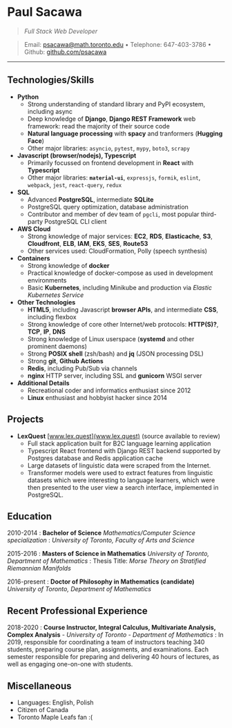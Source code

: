 # Paul Sacawa
> *Full Stack Web Developer*

> Email: <psacawa@math.toronto.edu> • Telephone: 647-403-3786 • Github: [github.com/psacawa](https://github.com/psacawa)

---

## Technologies/Skills

- **Python**
  - Strong understanding of standard library and PyPI ecosystem, including async
  - Deep knowledge of **Django**, **Django REST Framework** web framework: read the majority of their source code
  - **Natural language processing** with **spacy** and tranformers (**Hugging Face**)
  - Other major libraries: `asyncio`, `pytest`, `mypy`, `boto3`, `scrapy`
- **Javascript (browser/nodejs), Typescript**
  - Primarily focussed on frontend development in **React** with **Typescript**
  - Other major libraries: **`material-ui`**, `expressjs`, `formik`, `eslint`, `webpack`, `jest`, `react-query`, `redux`
- **SQL**
  - Advanced **PostgreSQL**, intermediate **SQLite**
  - PostgreSQL query optimization, database administration
  - Contributor and member of dev team of `pgcli`, most popular third-party PostgreSQL CLI client
- **AWS Cloud**
  - Strong knowledge of major services: **EC2**, **RDS**, **Elasticache**, **S3**, **Cloudfront**, **ELB**, **IAM**, **EKS**, **SES**, **Route53**
  - Other services used: CloudFormation, Polly (speech synthesis)
- **Containers**
  - Strong knowledge of **docker**
  - Practical knowledge of docker-compose as used in development environments
  - Basic **Kubernetes**, including Minikube and production via *Elastic Kubernetes Service*
- **Other Technologies**
  - **HTML5**, including Javascript **browser APIs**, and intermediate **CSS**, including flexbox
  - Strong knowledge of core other Internet/web protocols: **HTTP(S)?**, **TCP**, **IP**, **DNS**
  - Strong knowledge of Linux userspace (**systemd** and other prominent daemons)
  - Strong **POSIX shell** (zsh/bash) and **jq** (JSON processing DSL)
  - Strong **git**, **Github Actions** 
  - **Redis**, including Pub/Sub via channels
  - **nginx** HTTP server, including SSL and **gunicorn** WSGI server
- **Additional Details**
  - Recreational coder and informatics enthusiast since 2012
  - **Linux** enthusiast and hobbyist hacker since 2014

## Projects

- **LexQuest** [www.lex.quest](www.lex.quest) (source available to review)
  - Full stack application built for B2C language learning application
  - Typescript React frontend with Django REST backend supported by Postgres database and Redis application cache
  - Large datasets of linguistic data were scraped from the Internet.
  - Transformer models were used to extract features from linguistic datasets which were interesting to language learners, which were then presented to the user view a search interface, implemented in PostgreSQL.
  <!-- - Other features:  -->
  <!-- audio served via AWS Cloudfront -->
  <!-- responsive frontend -->
  <!-- third-party authentication -->

## Education

2010-2014
: **Bachelor of Science** _Mathematics/Computer Science specialization_
: _University of Toronto, Faculty of Arts and Science_

2015-2016
: **Masters of Science in Mathematics** _University of Toronto, Department of Mathematics_
: Thesis Title: _Morse Theory on Stratified Riemannian Manifolds_

2016-present
: **Doctor of Philosophy in Mathematics (candidate)** _University of Toronto, Department of Mathematics_

## Recent Professional Experience

2018-2020
: **Course Instructor, Integral Calculus, Multivariate Analysis, Complex Analysis** - _University of Toronto - Department of Mathematics_
: In 2019, responsible for coordinating a team of instructors teaching 340 students, preparing course plan, assignments, and examinations.
Each semester responsible for preparing and delivering 40 hours of lectures, as well as engaging one-on-one with students.

## Miscellaneous

- Languages: English, Polish
- Citizen of Canada
- Toronto Maple Leafs fan :(

